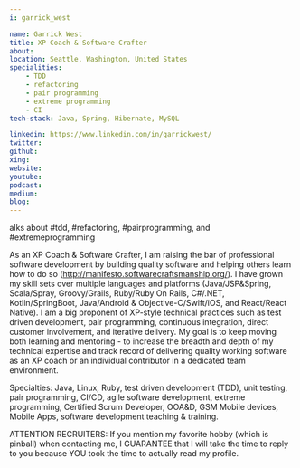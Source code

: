```yaml
---
i: garrick_west

name: Garrick West
title: XP Coach & Software Crafter
about: 
location: Seattle, Washington, United States
specialities:
    - TDD
    - refactoring
    - pair programming
    - extreme programming
    - CI
tech-stack: Java, Spring, Hibernate, MySQL

linkedin: https://www.linkedin.com/in/garrickwest/
twitter: 
github: 
xing: 
website: 
youtube: 
podcast: 
medium: 
blog: 
---
```

alks about #tdd, #refactoring, #pairprogramming, and #extremeprogramming

As an XP Coach & Software Crafter, I am raising the bar of professional software development by building quality software and helping others learn how to do so (http://manifesto.softwarecraftsmanship.org/). I have grown my skill sets over multiple languages and platforms (Java/JSP&Spring, Scala/Spray, Groovy/Grails, Ruby/Ruby On Rails, C#/.NET, Kotlin/SpringBoot, Java/Android & Objective-C/Swift/iOS, and React/React Native). I am a big proponent of XP-style technical practices such as test driven development, pair programming, continuous integration, direct customer involvement, and iterative delivery. My goal is to keep moving both learning and mentoring - to increase the breadth and depth of my technical expertise and track record of delivering quality working software as an XP coach or an individual contributor in a dedicated team environment.

Specialties: Java, Linux, Ruby, test driven development (TDD), unit testing, pair programming, CI/CD, agile software development, extreme programming, Certified Scrum Developer, OOA&D, GSM Mobile devices, Mobile Apps, software development teaching & training.

ATTENTION RECRUITERS: If you mention my favorite hobby (which is pinball) when contacting me, I GUARANTEE that I will take the time to reply to you because YOU took the time to actually read my profile.